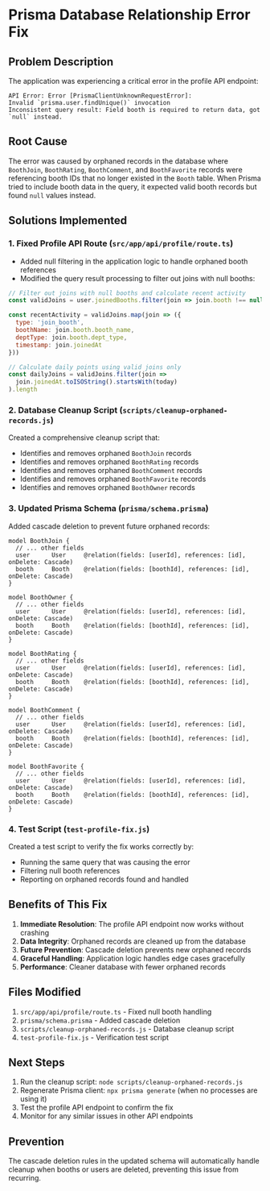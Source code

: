 # Prisma Database Relationship Error Fix

## Problem Description
The application was experiencing a critical error in the profile API endpoint:

```
API Error: Error [PrismaClientUnknownRequestError]: 
Invalid `prisma.user.findUnique()` invocation
Inconsistent query result: Field booth is required to return data, got `null` instead.
```

## Root Cause
The error was caused by orphaned records in the database where `BoothJoin`, `BoothRating`, `BoothComment`, and `BoothFavorite` records were referencing booth IDs that no longer existed in the `Booth` table. When Prisma tried to include booth data in the query, it expected valid booth records but found `null` values instead.

## Solutions Implemented

### 1. Fixed Profile API Route (`src/app/api/profile/route.ts`)
- Added null filtering in the application logic to handle orphaned booth references
- Modified the query result processing to filter out joins with null booths:

```javascript
// Filter out joins with null booths and calculate recent activity
const validJoins = user.joinedBooths.filter(join => join.booth !== null)

const recentActivity = validJoins.map(join => ({
  type: 'join_booth',
  boothName: join.booth.booth_name,
  deptType: join.booth.dept_type,
  timestamp: join.joinedAt
}))

// Calculate daily points using valid joins only
const dailyJoins = validJoins.filter(join =>
  join.joinedAt.toISOString().startsWith(today)
).length
```

### 2. Database Cleanup Script (`scripts/cleanup-orphaned-records.js`)
Created a comprehensive cleanup script that:
- Identifies and removes orphaned `BoothJoin` records
- Identifies and removes orphaned `BoothRating` records  
- Identifies and removes orphaned `BoothComment` records
- Identifies and removes orphaned `BoothFavorite` records
- Identifies and removes orphaned `BoothOwner` records

### 3. Updated Prisma Schema (`prisma/schema.prisma`)
Added cascade deletion to prevent future orphaned records:

```prisma
model BoothJoin {
  // ... other fields
  user      User     @relation(fields: [userId], references: [id], onDelete: Cascade)
  booth     Booth    @relation(fields: [boothId], references: [id], onDelete: Cascade)
}

model BoothOwner {
  // ... other fields  
  user      User     @relation(fields: [userId], references: [id], onDelete: Cascade)
  booth     Booth    @relation(fields: [boothId], references: [id], onDelete: Cascade)
}

model BoothRating {
  // ... other fields
  user      User     @relation(fields: [userId], references: [id], onDelete: Cascade)
  booth     Booth    @relation(fields: [boothId], references: [id], onDelete: Cascade)
}

model BoothComment {
  // ... other fields
  user      User     @relation(fields: [userId], references: [id], onDelete: Cascade)
  booth     Booth    @relation(fields: [boothId], references: [id], onDelete: Cascade)
}

model BoothFavorite {
  // ... other fields
  user      User     @relation(fields: [userId], references: [id], onDelete: Cascade)
  booth     Booth    @relation(fields: [boothId], references: [id], onDelete: Cascade)
}
```

### 4. Test Script (`test-profile-fix.js`)
Created a test script to verify the fix works correctly by:
- Running the same query that was causing the error
- Filtering null booth references
- Reporting on orphaned records found and handled

## Benefits of This Fix

1. **Immediate Resolution**: The profile API endpoint now works without crashing
2. **Data Integrity**: Orphaned records are cleaned up from the database
3. **Future Prevention**: Cascade deletion prevents new orphaned records
4. **Graceful Handling**: Application logic handles edge cases gracefully
5. **Performance**: Cleaner database with fewer orphaned records

## Files Modified

1. `src/app/api/profile/route.ts` - Fixed null booth handling
2. `prisma/schema.prisma` - Added cascade deletion
3. `scripts/cleanup-orphaned-records.js` - Database cleanup script
4. `test-profile-fix.js` - Verification test script

## Next Steps

1. Run the cleanup script: `node scripts/cleanup-orphaned-records.js`
2. Regenerate Prisma client: `npx prisma generate` (when no processes are using it)
3. Test the profile API endpoint to confirm the fix
4. Monitor for any similar issues in other API endpoints

## Prevention

The cascade deletion rules in the updated schema will automatically handle cleanup when booths or users are deleted, preventing this issue from recurring.
